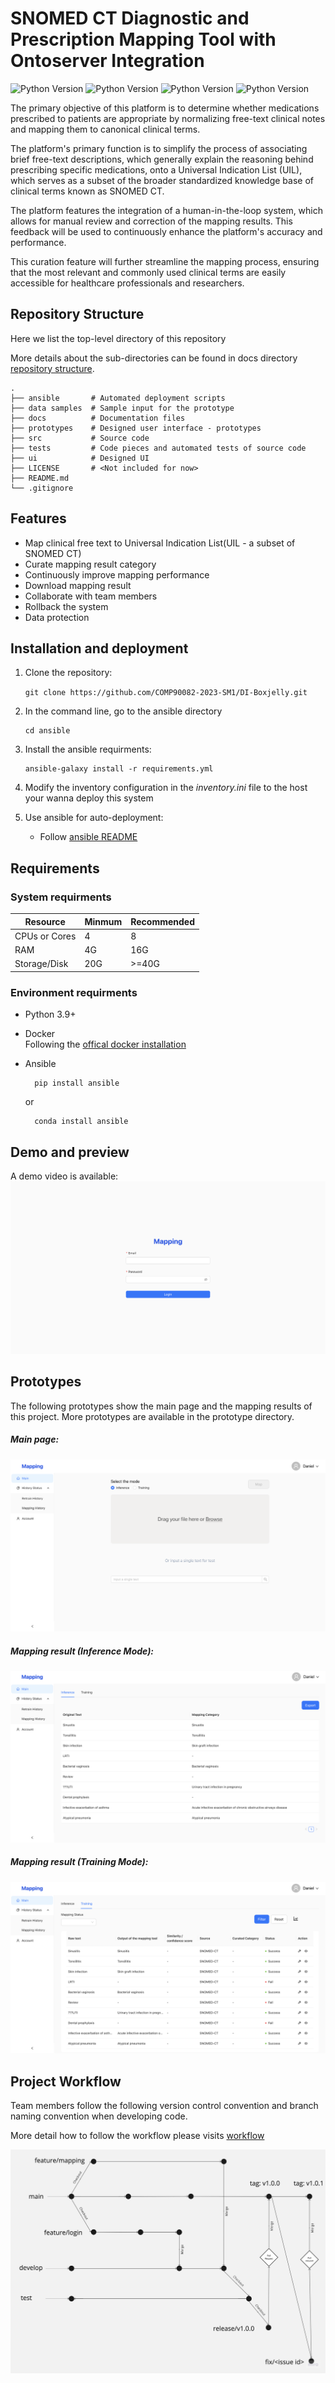 # SNOMED CT Diagnostic and Prescription Mapping Tool with Ontoserver Integration

<!-- [![Sprint Status](https://img.shields.io/badge/sprint2-dev-orange)](https://your_project_management_tool.com/sprint_details)  -->
<!-- ![Status Status](https://img.shields.io/badge/user_stories-1/8-green) -->

![Python Version](https://img.shields.io/badge/python-v3.9.16%2B-blue)
![Python Version](https://img.shields.io/badge/flask-v2.2.2%2B-red)
![Python Version](https://img.shields.io/badge/react-v18.2.0%2B-red)
![Python Version](https://img.shields.io/badge/release-1.2.0%2B-green)

The primary objective of this platform is to determine whether medications prescribed to patients are appropriate by normalizing free-text clinical notes and mapping them to canonical clinical terms.

The platform's primary function is to simplify the process of associating brief free-text descriptions, which generally explain the reasoning behind prescribing specific medications, onto a Universal Indication List (UIL), which serves as a subset of the broader standardized knowledge base of clinical terms known as SNOMED CT.

The platform features the integration of a human-in-the-loop system, which allows for manual review and correction of the mapping results. This feedback will be used to continuously enhance the platform's accuracy and performance.

This curation feature will further streamline the mapping process, ensuring that the most relevant and commonly used clinical terms are easily accessible for healthcare professionals and researchers.

<!-- ![Code Coverage](https://img.shields.io/badge/coverage-10%-red) -->

<!-- ![License](https://img.shields.io/badge/license-MIT-green) -->

<!-- ![Build Status](https://img.shields.io/badge/build-passing-brightgreen) -->

<!-- ## Table of Contents
- [Background](#background)
- [Repository Structure](#repository-structure)
- [Features](#features)
- [Installation](#installation)
- [Requirements](#requirements)
- [Usage](#usage)
- [Workflow](#workflow)
- [License](#license) -->

## Repository Structure

Here we list the top-level directory of this repository

More details about the sub-directories can be found in docs directory [repository structure](./docs/wikis/repo_structure.md).

    .
    ├── ansible       # Automated deployment scripts
    ├── data samples  # Sample input for the prototype
    ├── docs          # Documentation files
    ├── prototypes    # Designed user interface - prototypes
    ├── src           # Source code
    ├── tests         # Code pieces and automated tests of source code
    ├── ui            # Designed UI
    ├── LICENSE       # <Not included for now>
    ├── README.md
    └── .gitignore

## Features

- Map clinical free text to Universal Indication List(UIL - a subset of SNOMED CT)
- Curate mapping result category
- Continuously improve mapping performance
- Download mapping result
- Collaborate with team members
- Rollback the system
- Data protection

## Installation and deployment

1.  Clone the repository:

    `git clone https://github.com/COMP90082-2023-SM1/DI-Boxjelly.git`

2.  In the command line, go to the ansible directory

        cd ansible

3.  Install the ansible requirments:

        ansible-galaxy install -r requirements.yml

4.  Modify the inventory configuration in the _inventory.ini_ file to the host your wanna deploy this system

5.  Use ansible for auto-deployment:
    - Follow [ansible README](./ansible/README.md)

## Requirements

### System requirments

| Resource      | Minmum | Recommended |
| ------------- | ------ | ----------- |
| CPUs or Cores | 4      | 8           |
| RAM           | 4G     | 16G         |
| Storage/Disk  | 20G    | >=40G       |

### Environment requirments

- Python 3.9+
- Docker  
  Following the [offical docker installation](https://docs.docker.com/engine/install/ubuntu/)
- Ansible

        pip install ansible

  or

        conda install ansible

## Demo and preview

A demo video is available:
[![Watch the video](./docs/images/login.png)](https://www.youtube.com/watch?v=1i55TeItS0Q)

## Prototypes

The following prototypes show the main page and the mapping results of this project. More prototypes are available in the prototype directory.

##### Main page:

![workflow](./docs/images/main_page.png)

##### Mapping result (Inference Mode):

![workflow](./docs/images/mapping_result_inference.png)

##### Mapping result (Training Mode):

![workflow](./docs/images/mapping_result_training.png)

## Project Workflow

Team members follow the following version control convention and branch naming convention when developing code.

More detail how to follow the workflow please visits [workflow](./docs/wikis/workflow.md)

![workflow](./docs/images/workflow.jpg)

